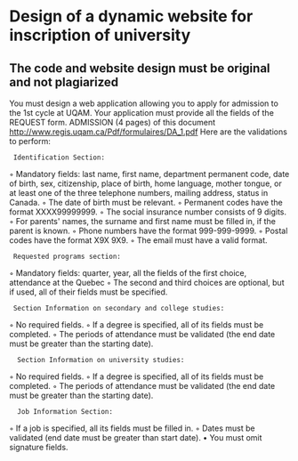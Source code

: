 # Design of a dynamic website for inscription of university
## **The code and website design must be original and not plagiarized**

You must design a web application allowing you to apply for admission to the 1st
cycle at UQAM. Your application must provide all the fields of the REQUEST form.
ADMISSION (4 pages) of this document http://www.regis.uqam.ca/Pdf/formulaires/DA_1.pdf 
Here are the validations to perform:
```
 Identification Section:
```
◦ Mandatory fields: last name, first name, department permanent code, date of
birth, sex, citizenship, place of birth, home language, mother tongue, or
at least one of the three telephone numbers, mailing address, status in Canada.
◦ The date of birth must be relevant.
◦ Permanent codes have the format XXXX99999999.
◦ The social insurance number consists of 9 digits.
◦ For parents' names, the surname and first name must be filled in, if the parent is
known.
◦ Phone numbers have the format 999-999-9999.
◦ Postal codes have the format X9X 9X9.
◦ The email must have a valid format.
```
 Requested programs section:
```
◦ Mandatory fields: quarter, year, all the fields of the first choice, attendance at the
Quebec
◦ The second and third choices are optional, but if used, all of their
fields must be specified.
```
 Section Information on secondary and college studies:
```
◦ No required fields.
◦ If a degree is specified, all of its fields must be completed.
◦ The periods of attendance must be validated (the end date must be greater than
the starting date).
```
  Section Information on university studies:
```
◦ No required fields.
◦ If a degree is specified, all of its fields must be completed.
◦ The periods of attendance must be validated (the end date must be greater than
the starting date).
```
  Job Information Section:
```
◦ If a job is specified, all its fields must be filled in.
◦ Dates must be validated (end date must be greater than start date).
• You must omit signature fields.